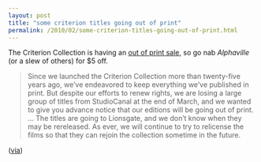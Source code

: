 ```yaml
---
layout: post
title: "some criterion titles going out of print"
permalink: /2010/02/some-criterion-titles-going-out-of-print.html
---
```


<p>The Criterion Collection is having an <a href="http://www.criterion.com/current/posts/1366">out of print sale</a>, so go nab <i>Alphaville</i> (or a slew of others) for $5 off.</p>

<blockquote><p>Since we launched the Criterion Collection more than twenty-five years ago, we’ve endeavored to keep everything we’ve published in print. But despite our efforts to renew rights, we are losing a large group of titles from StudioCanal at the end of March, and we wanted to give you advance notice that our editions will be going out of print. ... The titles are going to Lionsgate, and we don’t know when they may be rereleased. As ever, we will continue to try to relicense the films so that they can rejoin the collection sometime in the future.</p></blockquote>

<p>(<a href="http://www.clusterflock.org/2010/02/a-criterion-out-of-print-sale.html">via</a>)</p>


